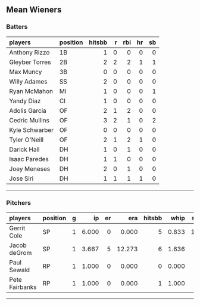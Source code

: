 ## Mean Wieners

### Batters

 
|players        |position | hitsbb|  r| rbi| hr| sb| 
|:--------------|:--------|------:|--:|---:|--:|--:| 
|Anthony Rizzo  |1B       |      1|  0|   0|  0|  0| 
|Gleyber Torres |2B       |      2|  2|   2|  1|  1| 
|Max Muncy      |3B       |      0|  0|   0|  0|  0| 
|Willy Adames   |SS       |      2|  0|   0|  0|  0| 
|Ryan McMahon   |MI       |      1|  0|   0|  0|  1| 
|Yandy Diaz     |CI       |      1|  0|   0|  0|  0| 
|Adolis Garcia  |OF       |      2|  1|   2|  0|  0| 
|Cedric Mullins |OF       |      3|  2|   1|  0|  2| 
|Kyle Schwarber |OF       |      0|  0|   0|  0|  0| 
|Tyler O'Neill  |OF       |      2|  1|   2|  1|  0| 
|Darick Hall    |DH       |      1|  0|   1|  0|  0| 
|Isaac Paredes  |DH       |      1|  1|   0|  0|  0| 
|Joey Meneses   |DH       |      2|  0|   1|  0|  0| 
|Jose Siri      |DH       |      1|  1|   1|  1|  0| 

* * *

### Pitchers

 
|players        |position |  g|    ip| er|    era| hitsbb|  whip| so|  w| sv| 
|:--------------|:--------|--:|-----:|--:|------:|------:|-----:|--:|--:|--:| 
|Gerrit Cole    |SP       |  1| 6.000|  0|  0.000|      5| 0.833| 11|  1|  0| 
|Jacob deGrom   |SP       |  1| 3.667|  5| 12.273|      6| 1.636|  7|  0|  0| 
|Paul Sewald    |RP       |  1| 1.000|  0|  0.000|      0| 0.000|  1|  1|  0| 
|Pete Fairbanks |RP       |  1| 1.000|  0|  0.000|      1| 1.000|  0|  0|  0| 


* * *


